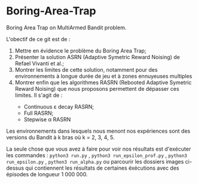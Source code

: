 # Boring-Area-Trap



Boring Area Trap on MultiArmed Bandit problem.

L'obectif de ce git est de :
<ol>
 <li> Mettre en évidence le problème du Boring Area Trap;</li>
 <li> Présenter la solution ASRN (Adaptive Symetric Reward Noising) de Refael Vivanti et al.;</li>
 <li> Montrer les limites de cette solution, notamment pour des environnements à longue durée de jeu et à zones ennuyeuses multiples</li>
 <li> Montrer enfin que les algorithmes RASRN (Rebooted Adaptive Symetric Reward Noising) que nous proposons permettent de dépasser ces limites. Il s'agit de :</li>
 <ul> 
  <li>Continuous ε decay RASRN;</li>
  <li>Full RASRN;</li>
  <li> Stepwise α RASRN </li>
 </ul>
</ol>

Les environnements dans lesquels nous menont nos expériences sont des versions du Bandit à k bras où k = 2, 3, 4, 5.

La seule chose que vous avez à faire pour voir nos résultats est d'exécuter les commandes : 
 ``` python3 run.py ``` , ``` python3 run_epsilon_prof.py ``` , ``` python3 run_epsilon.py ``` , ``` python3 run_alpha.py ``` ou parcourir les dossiers images ci-dessus qui contiennent les résultats de certaines éxécutions avec des épisodes de longueur 1 000 000.
